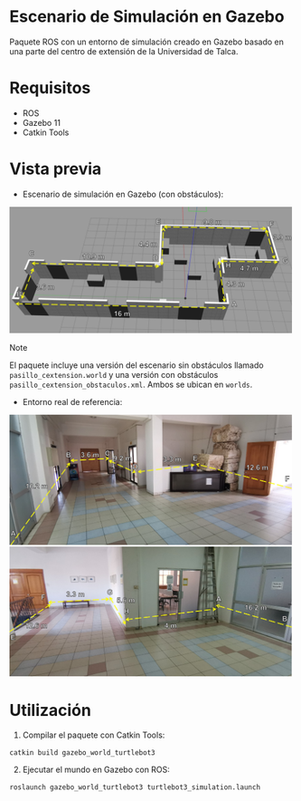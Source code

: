 # Escenario de Simulación en Gazebo

Paquete ROS con un entorno de simulación creado en Gazebo basado en una parte del centro de extensión de la Universidad de Talca.

# Requisitos

* ROS
* Gazebo 11
* Catkin Tools


# Vista previa

* Escenario de simulación en Gazebo (con obstáculos):


<img src="images/gazebo.jpg" width="500">

>[!NOTE]
> El paquete incluye una versión del escenario sin obstáculos llamado `pasillo_cextension.world` y una versión con obstáculos `pasillo_cextension_obstaculos.xml`. Ambos se ubican en `worlds`.

* Entorno real de referencia:

<img src ="images/ceextension1.jpg" width="500">

<img src ="images/ceextension2.jpg" width="500">


# Utilización

1. Compilar el paquete con Catkin Tools:

```
catkin build gazebo_world_turtlebot3
```

2. Ejecutar el mundo en Gazebo con ROS:

```
roslaunch gazebo_world_turtlebot3 turtlebot3_simulation.launch
```



